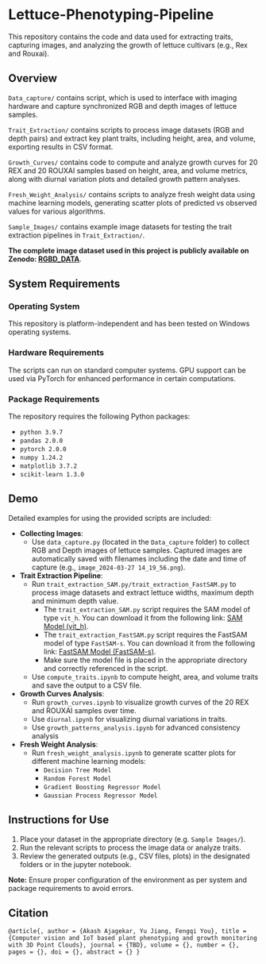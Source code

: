 # Lettuce-Phenotyping-Pipeline
This repository contains the code and data used for extracting traits, capturing images, and analyzing the growth of lettuce cultivars (e.g., Rex and Rouxai). 

## Overview
`Data_capture/` contains script, which is used to interface with imaging hardware and capture synchronized RGB and depth images of lettuce samples. 

`Trait_Extraction/` contains scripts to process image datasets (RGB and depth pairs) and extract key plant traits, including height, area, and volume, exporting results in CSV format.

`Growth_Curves/` contains code to compute and analyze growth curves for 20 REX and 20 ROUXAI samples based on height, area, and volume metrics, along with diurnal variation plots and detailed growth pattern analyses.

`Fresh_Weight_Analysis/` contains scripts to analyze fresh weight data using machine learning models, generating scatter plots of predicted vs observed values for various algorithms.

`Sample_Images/` contains example image datasets for testing the trait extraction pipelines in `Trait_Extraction/`. 

**The complete image dataset used in this project is publicly available on Zenodo: [RGBD_DATA](https://zenodo.org/records/14635169?token=eyJhbGciOiJIUzUxMiJ9.eyJpZCI6ImZlZDgyZjE4LTA4ZWYtNGY5ZS1hYTc1LWM4ODI2YWVhM2RhYiIsImRhdGEiOnt9LCJyYW5kb20iOiJlZTJkZDBlOGFlYTY1YTZlODFmMTczZDNhMmI4Y2UyYiJ9.SCAFf-zoOMV9RpX4HbqEUFhDFY6GCuzOT72SycuOGTuHe-rPUdZ7ZCDELwNmKsAb_xi3Dx50OeGYsqtbtpHgmQ)**.


## System Requirements
### Operating System
This repository is platform-independent and has been tested on Windows operating systems.
### Hardware Requirements
The scripts can run on standard computer systems. GPU support can be used via PyTorch for enhanced performance in certain computations.
### Package Requirements
The repository requires the following Python packages:
* `python 3.9.7`
* `pandas 2.0.0`
* `pytorch 2.0.0`
* `numpy 1.24.2`
* `matplotlib 3.7.2`
* `scikit-learn 1.3.0`

## Demo
Detailed examples for using the provided scripts are included:
* **Collecting Images**:
  * Use `data_capture.py` (located in the `Data_capture` folder) to collect RGB and Depth images of lettuce samples. Captured images are automatically saved with filenames including the date and time of capture (e.g., `image_2024-03-27 14_19_56.png`).
* **Trait Extraction Pipeline**:
  * Run `trait_extraction_SAM.py/trait_extraction_FastSAM.py` to process image datasets and extract lettuce widths, maximum depth and minimum depth value.
    * The `trait_extraction_SAM.py` script requires the SAM model of type `vit_h`. You can download it from the following link: [SAM Model (vit_h)](https://dl.fbaipublicfiles.com/segment_anything/sam_vit_h_4b8939.pth).
    * The `trait_extraction_FastSAM.py` script requires the FastSAM model of type `FastSAM-s`. You can download it from the following link: [FastSAM Model (FastSAM-s)](https://github.com/ultralytics/assets/releases/download/v8.2.0/FastSAM-s.pt).
    * Make sure the model file is placed in the appropriate directory and correctly referenced in the script.
  * Use `compute_traits.ipynb` to compute height, area, and volume traits and save the output to a CSV file.
* **Growth Curves Analysis**:
  * Run `growth_curves.ipynb` to visualize growth curves of the 20 REX and ROUXAI samples over time.
  * Use `diurnal.ipynb` for visualizing diurnal variations in traits.
  * Use `growth_patterns_analysis.ipynb` for advanced consistency analysis
* **Fresh Weight Analysis**:
  * Run `fresh_weight_analysis.ipynb` to generate scatter plots for different machine learning models:
    * `Decision Tree Model`
    * `Random Forest Model`
    * `Gradient Boosting Regressor Model`
    * `Gaussian Process Regressor Model`

## Instructions for Use
1) Place your dataset in the appropriate directory (e.g. `⁣Sample Images/`).
2) Run the relevant scripts to process the image data or analyze traits.
3) Review the generated outputs (e.g., CSV files, plots) in the designated folders or in the jupyter notebook. 

**Note:** Ensure proper configuration of the environment as per system and package requirements to avoid errors.

## Citation
`@article{, author = {Akash Ajagekar, Yu Jiang, Fengqi You},
title = {Computer vision and IoT based plant phenotyping and growth monitoring with 3D Point Clouds},
journal = {TBD},
volume = {},
number = {},
pages = {},
doi = {},
abstract = {}
}`


 

 




